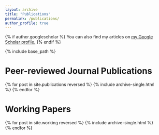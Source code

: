 ```yaml
---
layout: archive
title: "Publications"
permalink: /publications/
author_profile: true
---
```


{% if author.googlescholar %}
  You can also find my articles on <u><a href="{{author.googlescholar}}">my Google Scholar profile</a>.</u>
{% endif %}

{% include base_path %}

Peer-reviewed Journal Publications
======

{% for post in site.publications reversed %}
  {% include archive-single.html %}
{% endfor %}

Working Papers
======
{% for post in site.working reversed %}
  {% include archive-single.html %}
{% endfor %}
